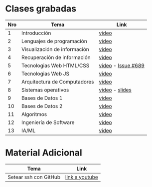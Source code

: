 # Clases grabadas

| Nro | Tema | Link |
| --- | ---- | ---- |
| 1 | Introducción | [video](https://drive.google.com/file/d/1S9ggFeUP-b5uns46_C9ps_iD4nFblc41/view) |
| 2 | Lenguajes de programación | [video](https://drive.google.com/file/d/1VFHRPmtMAPdxrCota3R34LMbOpi3Nayh/view) |
| 3 | Visualización de información | [video](https://drive.google.com/file/d/1YCbVlVLZw6aUm1wpYkTtX4S_bMcGGNIZ/view) |
| 4 | Recuperación de información | [video](https://drive.google.com/file/d/1krFipOT5C9XS7AwAjN0zNw0VprH8yY3q/view?usp=sharing)|
| 5 | Tecnologias Web HTML/CSS | [video](https://drive.google.com/file/d/1poJEOCYXpvDvSugaOOUiveGj8B-s4N-D/view?usp=sharing)  -  [Issue #689](https://github.com/Exploratorio-DCC-PUC/Syllabus/issues/689)|
| 6 | Tecnologias Web JS  |[video](https://drive.google.com/file/d/16EMTxuwDQkRlnbXCxlNYxrhSiSmHPMz2/view?usp=sharing)|
| 7 | Arquitectura de Computadores|[video](https://drive.google.com/file/d/1-pSwnvoqsOkYRGTJhejutH9AGVBm-Tsr/view?usp=sharing)|
| 8 | Sistemas operativos |[video](https://drive.google.com/file/d/1nba-9XKHaAGIWwG0JvsShLRlnzRerjj_/view?usp=sharing)  -  [slides](http://iic2333.ing.puc.cl/slides/exploratorio-os.html#/)|
| 9 | Bases de Datos 1| [video](https://drive.google.com/file/d/1ERDoX4uhc7deYPnKgKmRC_SvsnO3AGS0/view?usp=sharing) |
| 10| Bases de Datos 2|[video](https://drive.google.com/file/d/17oFxnBjyoNKiQ9f3YMKp85-X-7c7RSWq/view?usp=sharing) |
| 11| Algoritmos |[video](https://drive.google.com/file/d/19dZ9laIxWMUEdgGwdDG34gxn2LQBCPpJ/view?usp=sharing)|
| 12| Ingeniería de Software | [video](https://drive.google.com/file/d/1xeo4WtBRU-x68zHtixJFkvBg7C1UUJtM/view?usp=sharing)|
| 13| IA/ML | [video](https://drive.google.com/file/d/1e5MnxuPl-JOtmPAHjCs3FbHNdMvpeQnX/view?usp=sharing)|




# Material Adicional

| Tema | Link |
| ------------- | ------------- |
| Setear ssh con GitHub | [link a youtube](https://www.youtube.com/watch?v=-cWJ7EQPuvc)|
